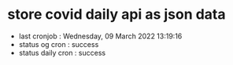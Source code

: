 # store covid daily api as json data

- last cronjob : Wednesday, 09 March 2022 13:19:16
- status og cron : success
- status daily cron : success
      
      